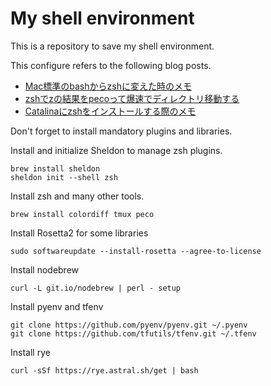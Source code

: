 # My shell environment
This is a repository to save my shell environment.


This configure refers to the following blog posts.

- [Mac標準のbashからzshに変えた時のメモ](https://qiita.com/akashima/items/bdcde778644086533ade)
- [zshでzの結果をpecoって爆速でディレクトリ移動する](https://qiita.com/maxmellon/items/23325c22581e9187639e)
- [Catalinaにzshをインストールする際のメモ](https://qiita.com/yshishido/items/f85902c6039f07d07d48)

Don't forget to install mandatory plugins and libraries.

Install and initialize Sheldon to manage zsh plugins.
```
brew install sheldon
sheldon init --shell zsh
```

Install zsh and many other tools.

```brew install colordiff tmux peco```

Install Rosetta2 for some libraries
```
sudo softwareupdate --install-rosetta --agree-to-license
```

Install nodebrew
```
curl -L git.io/nodebrew | perl - setup
```

Install pyenv and tfenv

```
git clone https://github.com/pyenv/pyenv.git ~/.pyenv
git clone https://github.com/tfutils/tfenv.git ~/.tfenv
```

Install rye

```
curl -sSf https://rye.astral.sh/get | bash
```

